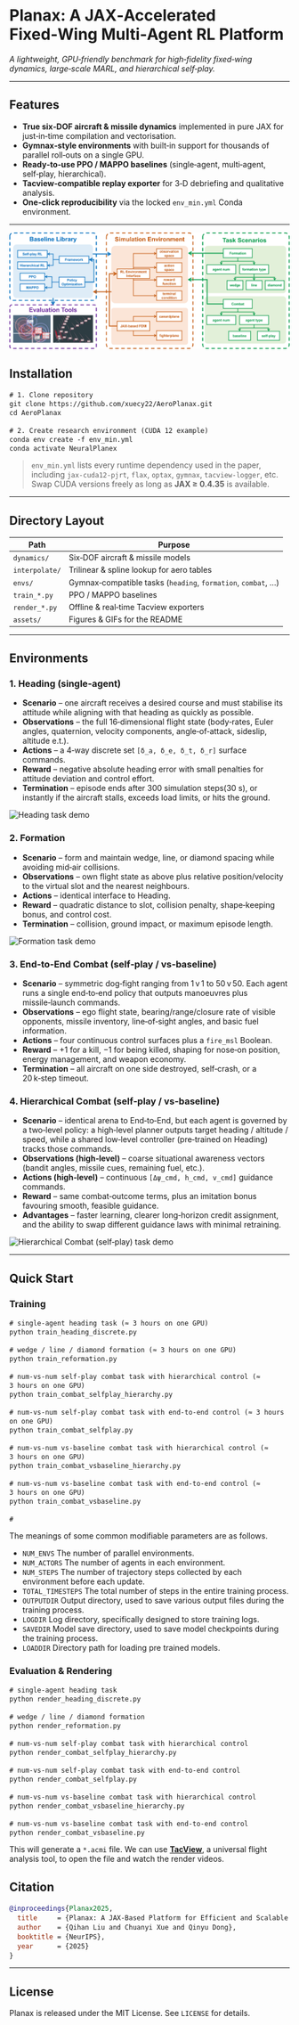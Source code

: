 # Planax: A JAX‑Accelerated Fixed‑Wing Multi‑Agent RL Platform

*A lightweight, GPU‑friendly benchmark for high‑fidelity fixed‑wing dynamics, large‑scale MARL, and hierarchical self‑play.*

---

## Features

* **True six‑DOF aircraft & missile dynamics** implemented in pure JAX for just‑in‑time compilation and vectorisation.
* **Gymnax‑style environments** with built‑in support for thousands of parallel roll‑outs on a single GPU.
* **Ready‑to‑use PPO / MAPPO baselines** (single‑agent, multi‑agent, self‑play, hierarchical).
* **Tacview‑compatible replay exporter** for 3‑D debriefing and qualitative analysis.
* **One‑click reproducibility** via the locked `env_min.yml` Conda environment.

---

![Code structure](assets/code_structure.png)

## Installation

```shell
# 1. Clone repository
git clone https://github.com/xuecy22/AeroPlanax.git
cd AeroPlanax

# 2. Create research environment (CUDA 12 example)
conda env create -f env_min.yml
conda activate NeuralPlanex
```

> `env_min.yml` lists every runtime dependency used in the paper, including `jax‑cuda12‑pjrt`, `flax`, `optax`, `gymnax`, `tacview‑logger`, etc. Swap CUDA versions freely as long as **JAX ≥ 0.4.35** is available.

---

## Directory Layout

| Path           | Purpose                                                       |
| -------------- | ------------------------------------------------------------- |
| `dynamics/`    | Six‑DOF aircraft & missile models                             |
| `interpolate/` | Trilinear & spline lookup for aero tables                     |
| `envs/`        | Gymnax‑compatible tasks (`heading`, `formation`, `combat`, …) |
| `train_*.py`   | PPO / MAPPO baselines                                         |
| `render_*.py`  | Offline & real‑time Tacview exporters                         |
| `assets/`      | Figures & GIFs for the README                                 |

---

## Environments

### 1. Heading (single‑agent)

* **Scenario** – one aircraft receives a desired course and must stabilise its attitude while aligning with that heading as quickly as possible.
* **Observations** – the full 16‑dimensional flight state (body‑rates, Euler angles, quaternion, velocity components, angle‑of‑attack, sideslip, altitude e.t.).
* **Actions** – a 4‑way discrete set `[δ_a, δ_e, δ_t, δ_r]` surface commands.
* **Reward** – negative absolute heading error with small penalties for attitude deviation and control effort.
* **Termination** – episode ends after 300 simulation steps(30 s), or instantly if the aircraft stalls, exceeds load limits, or hits the ground.

![Heading task demo](assets/heading.gif)

### 2. Formation

* **Scenario** – form and maintain wedge, line, or diamond spacing while avoiding mid‑air collisions.
* **Observations** – own flight state as above plus relative position/velocity to the virtual slot and the nearest neighbours.
* **Actions** – identical interface to Heading.
* **Reward** – quadratic distance to slot, collision penalty, shape‑keeping bonus, and control cost.
* **Termination** – collision, ground impact, or maximum episode length.

![Formation task demo](assets/formation.gif)

### 3. End‑to‑End Combat (self‑play / vs‑baseline)

* **Scenario** – symmetric dog‑fight ranging from 1 v 1 to 50 v 50. Each agent runs a single end‑to‑end policy that outputs manoeuvres plus missile‑launch commands.
* **Observations** – ego flight state, bearing/range/closure rate of visible opponents, missile inventory, line‑of‑sight angles, and basic fuel information.
* **Actions** – four continuous control surfaces plus a `fire_msl` Boolean.
* **Reward** – +1 for a kill, −1 for being killed, shaping for nose‑on position, energy management, and weapon economy.
* **Termination** – all aircraft on one side destroyed, self‑crash, or a 20 k‑step timeout.

### 4. Hierarchical Combat (self‑play / vs‑baseline)

* **Scenario** – identical arena to End‑to‑End, but each agent is governed by a two‑level policy: a high‑level planner outputs target heading / altitude / speed, while a shared low‑level controller (pre‑trained on Heading) tracks those commands.
* **Observations (high‑level)** – coarse situational awareness vectors (bandit angles, missile cues, remaining fuel, etc.).
* **Actions (high‑level)** – continuous `[Δψ_cmd, h_cmd, v_cmd]` guidance commands.
* **Reward** – same combat‑outcome terms, plus an imitation bonus favouring smooth, feasible guidance.
* **Advantages** – faster learning, clearer long‑horizon credit assignment, and the ability to swap different guidance laws with minimal retraining.

![Hierarchical Combat (self‑play) task demo](assets/5v5_hierarchy.gif)

---

## Quick Start

### Training

```shell
# single‑agent heading task (≈ 3 hours on one GPU)
python train_heading_discrete.py

# wedge / line / diamond formation (≈ 3 hours on one GPU)
python train_reformation.py

# num‑vs‑num self‑play combat task with hierarchical control (≈ 3 hours on one GPU)
python train_combat_selfplay_hierarchy.py

# num‑vs‑num self‑play combat task with end-to-end control (≈ 3 hours on one GPU)
python train_combat_selfplay.py

# num‑vs‑num vs-baseline combat task with hierarchical control (≈ 3 hours on one GPU)
python train_combat_vsbaseline_hierarchy.py

# num‑vs‑num vs-baseline combat task with end-to-end control (≈ 3 hours on one GPU)
python train_combat_vsbaseline.py

# 
```
The meanings of some common modifiable parameters are as follows.
- `NUM_ENVS` The number of parallel environments.
- `NUM_ACTORS` The number of agents in each environment.
- `NUM_STEPS` The number of trajectory steps collected by each environment before each update.
- `TOTAL_TIMESTEPS` The total number of steps in the entire training process.
- `OUTPUTDIR` Output directory, used to save various output files during the training process.
- `LOGDIR` Log directory, specifically designed to store training logs.
- `SAVEDIR` Model save directory, used to save model checkpoints during the training process.
- `LOADDIR` Directory path for loading pre trained models.

### Evaluation & Rendering

```shell
# single‑agent heading task
python render_heading_discrete.py

# wedge / line / diamond formation
python render_reformation.py

# num‑vs‑num self‑play combat task with hierarchical control
python render_combat_selfplay_hierarchy.py

# num‑vs‑num self‑play combat task with end-to-end control
python render_combat_selfplay.py

# num‑vs‑num vs-baseline combat task with hierarchical control
python render_combat_vsbaseline_hierarchy.py

# num‑vs‑num vs-baseline combat task with end-to-end control
python render_combat_vsbaseline.py
```

This will generate a `*.acmi` file. We can use [**TacView**](https://www.tacview.net/), a universal flight analysis tool, to open the file and watch the render videos.


## Citation

```bibtex
@inproceedings{Planax2025,
  title     = {Planax: A JAX-Based Platform for Efficient and Scalable Multi-Agent Reinforcement Learning in Fixed-Wing Aircraft Systems},
  author    = {Qihan Liu and Chuanyi Xue and Qinyu Dong},
  booktitle = {NeurIPS},
  year      = {2025}
}
```

---

## License

Planax is released under the MIT License. See `LICENSE` for details.
